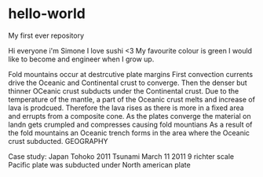 

# hello-world
My first ever repository

Hi everyone i'm Simone 
I love sushi <3
My favourite colour is green
I would like to become and engineer when I grow up.

Fold mountains occur at destrcutive plate margins
First convection currents drive the Oceanic and Continental crust to converge.
Then the denser but thinner OCeanic crust subducts under the Continental crust.
Due to the temperature of the mantle, a part of the Oceanic crust melts and increase of lava is prodcued.
Therefore the lava rises as there is more in a fixed area and errupts from a composite cone.
As the plates converge the material on landn gets crumpled and compresses causing fold mountians 
As a result of the fold mountains an Oceanic trench forms in the area where the Oceanic crust subducted.
GEOGRAPHY


Case study: Japan Tohoko 2011 Tsunami
March 11 2011
9 richter scale
Pacific plate was subducted under North american plate 

